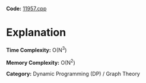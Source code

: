 **Code:** [11957.cpp](./11957.cpp)

# Explanation

**Time Complexity:** O(N<sup>3</sup>)

**Memory Complexity:** O(N<sup>2</sup>)

**Category:** Dynamic Programming (DP) / Graph Theory
